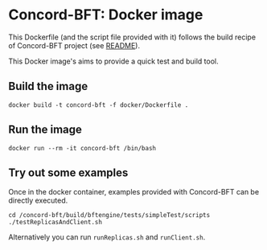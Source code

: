 # Concord-BFT: Docker image

This Dockerfile (and the script file provided with it) follows the build recipe of Concord-BFT project (see [README](https://github.com/vmware/concord-bft/blob/master/README.md)).

This Docker image's aims to provide a quick test and build tool.

Build the image
----

    docker build -t concord-bft -f docker/Dockerfile .

Run the image
----

    docker run --rm -it concord-bft /bin/bash

Try out some examples
----

Once in the docker container, examples provided with Concord-BFT can be directly executed.

    cd /concord-bft/build/bftengine/tests/simpleTest/scripts
    ./testReplicasAndClient.sh

Alternatively you can run `runReplicas.sh` and `runClient.sh`.